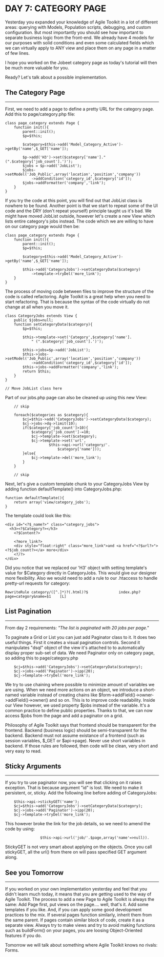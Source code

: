 # DAY 7: CATEGORY PAGE

Yesterday you expanded your knowledge of Agile Toolkit in a lot of different areas: querying with Models, Population scripts, debugging, and custom configuration. But most importantly you should see how important to separate business logic from the front-end. We already have 4 models for our purposes with solid conditions and even some calculated fields which we can virtually apply to ANY view and place them on any page in a matter of few lines.

I hope you worked on the Jobeet category page as today's tutorial will then be much more valuable for you.

Ready? Let's talk about a possible implementation.

## The Category Page
----
First, we need to add a page to define a pretty URL for the category page. Add this to page/category.php file:

    class page_category extends Page {
        function init(){
            parent::init();
            $p=$this;

            $category=$this->add('Model_Category_Active')->getBy('name',$_GET['name']);

            $p->add('H3')->set($category['name']." (".$category['job_count'].')');
            $jobs = $p->add('JobList');
            $jobs->setModel('Job_Public',array('location','position','company'))
                ->addCondition('category_id',$category['id']);
            $jobs->addFormatter('company','link');
        }
    }

If you try the code at this point, you will find out that JobList class is nowhere to be found. Another point is that we start to repeat some of the UI code and the DRY (don't repeat yourself) principle taught us it's bad. We might have moved JobList outside, however let's create a new View which lists entire category's jobs instead. The code which we are willing to have on our category page would then be:

    class page_category extends Page {
        function init(){
            parent::init();
            $p=$this;

            $category=$this->add('Model_Category_Active')->getBy('name',$_GET['name']);

            $this->add('CategoryJobs')->setCategoryData($category)
                ->template->tryDel('more_link');
        }
    }

The process of moving code between files to improve the structure of the code is called refactoring. Agile Toolkit is a great help when you need to start refactoring. That is because the syntax of the code virtually do not change at all when you move it.

    class CategoryJobs extends View {
        public $jobs=null;
        function setCategoryData($category){
            $p=$this;

            $this->template->set('Category',$category['name'].
                " (".$category['job_count'].')');

            $this->jobs=$p->add('JobList');
            $this->jobs->setModel('Job_Public',array('location','position','company'))
                ->addCondition('category_id',$category['id']);
            $this->jobs->addFormatter('company','link');
            return $this;
        }
    }

    // Move JobList class here

Part of our jobs.php page can also be cleaned up using this new View:


        // skip

        foreach($categories as $category){
            $cj=$this->add('CategoryJobs')->setCategoryData($category);
            $cj->jobs->dq->limit(10);
            if($category['job_count']>10){
                $category['job_count']-=10;
                $cj->template->set($category);
                $cj->template->set('url',
                        $this->api->url('category/'.
                            $category['name']));
            }else{
                $cj->template->del('more_link');
            }
        }   

        // skip

Next, let's give a custom template chunk to your CategoryJobs View by adding function defaultTemplate() into CategoryJobs.php:

    function defaultTemplate(){
        return array('view/category_jobs');
    }
The template could look like this:

    <div id="<?$_name?>" class="category_jobs">
      <h3><?$Category?></h3>
        <?$Content?>  

        <?more_link?>
        <div style="float:right" class="more_link">and <a href="<?$url?>"><?$job_count?></a> more</div>
        <?/?> 
    </div>

Did you notice that we replaced our 'H3' object with setting template's value for $Category directly in CategoryJobs. This would give our designer more flexibility. Also we would need to add a rule to our .htaccess to handle pretty-url requests for category:

    RewriteRule category/([^.]*)?(.html)?$              index.php?page=category&name=$1    [L]

## List Pagination
----
From day 2 requirements: *"The list is paginated with 20 jobs per page."*

To paginate a Grid or List you can just add Paginator class to it. It does two useful things. First it creates a visual pagination controls. Second it manipulates "dsql" object of the view it's attached to to automatically display proper sub-set of data. We need Paginator only on category page, so adding this to page/category.php

        $cj=$this->add('CategoryJobs')->setCategoryData($category);
        $cj->jobs->add('Paginator')->ipp(20);
        $cj->template->tryDel('more_link');
We try to use chaining where possible to minimize amount of variables we are using. When we need more actions on an object, we introduce a short-named variable instead of creating chains like $form->addField()->owner->addField()->owner() and so on. This is to improve code readability. Inside our View however, we used property $jobs instead of the variable. It's a common practice to define public properties. Thanks to that, we can now access $jobs from the page and add a paginator on a grid.

Philosophy of Agile Toolkit says that frontend should be transparent for the frontend. Backend (business logic) should be semi-transparent for the backend. Backend must not assume existance of a frontend (such as session variables, $_GET or $api->page). Never use short variables in backend. If those rules are followed, then code will be clean, very short and very easy to read.

## Sticky Arguments
----
If you try to use paginator now, you will see that clicking on it raises exception. That is because argument "id" is lost. We need to make it persistent, or, sticky. Add the following line before adding of CategoryJobs:

        $this->api->stickyGET('name');
        $cj=$this->add('CategoryJobs')->setCategoryData($category);
        $cj->jobs->add('Paginator')->ipp(20);
        $cj->template->tryDel('more_link');
This however broke the link for the job details, so we need to amend the code by using:

                    $this->api->url('job/'.$page,array('name'=>null)).

StickyGET is not very smart about applying on the objects. Once you call stickyGET, all the url() from there on will pass specified GET argument along.

## See you Tomorrow
----
If you worked on your own implementation yesterday and feel that you didn't learn much today, it means that you are getting used to the way of Agile Toolkit. The process to add a new Page to Agile Toolkit is always the same: Add Page first, put views on the page.... well, that's it. Add some templates if you like. And, if you can apply some good development practices to the mix. If several pages function similarly, inherit them from the same parent. If pages contain similar block of code, create it as a separate view. Always try to make views and try to avoid making functions such as buildForm() on your pages, you are loosing Object-Oriented features if you do.

Tomorrow we will talk about something where Agile Toolkit knows no rivals: Forms.